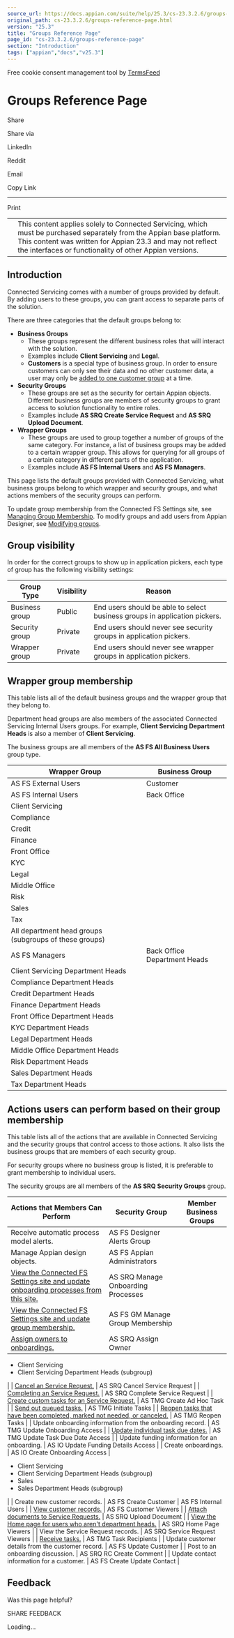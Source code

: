 ```yaml
---
source_url: https://docs.appian.com/suite/help/25.3/cs-23.3.2.6/groups-reference-page.html
original_path: cs-23.3.2.6/groups-reference-page.html
version: "25.3"
title: "Groups Reference Page"
page_id: "cs-23.3.2.6/groups-reference-page"
section: "Introduction"
tags: ["appian","docs","v25.3"]
---
```



Free cookie consent management tool by [TermsFeed](https://www.termsfeed.com/)

# Groups Reference Page

Share

Share via

LinkedIn

Reddit

Email

Copy Link

* * *

Print

<table><tbody><tr><td><i class="fa fa-check-square-o" aria-hidden="true"></i></td><td>This content applies solely to Connected Servicing, which must be purchased separately from the Appian base platform. This content was written for Appian 23.3 and may not reflect the interfaces or functionality of other Appian versions.</td></tr></tbody></table>

## Introduction

Connected Servicing comes with a number of groups provided by default. By adding users to these groups, you can grant access to separate parts of the solution.

There are three categories that the default groups belong to:

-   **Business Groups**
    -   These groups represent the different business roles that will interact with the solution.
    -   Examples include **Client Servicing** and **Legal**.
    -   **Customers** is a special type of business group. In order to ensure customers can only see their data and no other customer data, a user may only be [added to one customer group](setting-up-groups.html#managing-group-membership) at a time.
-   **Security Groups**
    -   These groups are set as the security for certain Appian objects. Different business groups are members of security groups to grant access to solution functionality to entire roles.
    -   Examples include **AS SRQ Create Service Request** and **AS SRQ Upload Document**.
-   **Wrapper Groups**
    -   These groups are used to group together a number of groups of the same category. For instance, a list of business groups may be added to a certain wrapper group. This allows for querying for all groups of a certain category in different parts of the application.
    -   Examples include **AS FS Internal Users** and **AS FS Managers**.

This page lists the default groups provided with Connected Servicing, what business groups belong to which wrapper and security groups, and what actions members of the security groups can perform.

To update group membership from the Connected FS Settings site, see [Managing Group Membership](setting-up-groups.html). To modify groups and add users from Appian Designer, see [Modifying groups](modifying-groups.html).

## Group visibility

In order for the correct groups to show up in application pickers, each type of group has the following visibility settings:

| Group Type | Visibility | Reason |
| --- | --- | --- |
| Business group | Public | End users should be able to select business groups in application pickers. |
| Security group | Private | End users should never see security groups in application pickers. |
| Wrapper group | Private | End users should never see wrapper groups in application pickers. |

## Wrapper group membership

This table lists all of the default business groups and the wrapper group that they belong to.

Department head groups are also members of the associated Connected Servicing Internal Users groups. For example, **Client Servicing Department Heads** is also a member of **Client Servicing**.

The business groups are all members of the **AS FS All Business Users** group type.

| Wrapper Group | Business Group |
| --- | --- |
| AS FS External Users | Customer |
| AS FS Internal Users | Back Office |
| Client Servicing |
| Compliance |
| Credit |
| Finance |
| Front Office |
| KYC |
| Legal |
| Middle Office |
| Risk |
| Sales |
| Tax |
| All department head groups (subgroups of these groups) |
| AS FS Managers | Back Office Department Heads |
| Client Servicing Department Heads |
| Compliance Department Heads |
| Credit Department Heads |
| Finance Department Heads |
| Front Office Department Heads |
| KYC Department Heads |
| Legal Department Heads |
| Middle Office Department Heads |
| Risk Department Heads |
| Sales Department Heads |
| Tax Department Heads |

## Actions users can perform based on their group membership

This table lists all of the actions that are available in Connected Servicing and the security groups that control access to those actions. It also lists the business groups that are members of each security group.

For security groups where no business group is listed, it is preferable to grant membership to individual users.

The security groups are all members of the **AS SRQ Security Groups** group.

| Actions that Members Can Perform | Security Group | Member Business Groups |
| --- | --- | --- |
| Receive automatic process model alerts. | AS FS Designer Alerts Group |  |
| Manage Appian design objects. | AS FS Appian Administrators |
| [View the Connected FS Settings site and update onboarding processes from this site.](using-fs-settings.html#accessing-the-connected-fs-settings-site) | AS SRQ Manage Onboarding Processes |
| [View the Connected FS Settings site and update group membership.](setting-up-groups.html) | AS FS GM Manage Group Membership |
| [Assign owners to onboardings.](managing-service-requests.html) | AS SRQ Assign Owner |
-   Client Servicing
-   Client Servicing Department Heads (subgroup)

 |
| [Cancel an Service Request.](managing-service-requests.html) | AS SRQ Cancel Service Request |
| [Completing an Service Request.](managing-service-requests.html) | AS SRQ Complete Service Request |
| [Create custom tasks for an Service Request.](managing-tasks.html) | AS TMG Create Ad Hoc Task |
| [Send out queued tasks.](managing-tasks.html) | AS TMG Initiate Tasks |
| [Reopen tasks that have been completed, marked not needed, or canceled.](managing-tasks.html) | AS TMG Reopen Tasks |
| Update onboarding information from the onboarding record. | AS TMG Update Onboarding Access |
| [Update individual task due dates.](setting-up-processes.html) | AS TMG Update Task Due Date Access |
| Update funding information for an onboarding. | AS IO Update Funding Details Access |
| Create onboardings. | AS IO Create Onboarding Access |

-   Client Servicing
-   Client Servicing Department Heads (subgroup)
-   Sales
-   Sales Department Heads (subgroup)

 |
| Create new customer records. | AS FS Create Customer | AS FS Internal Users |
| [View customer records.](managing-customers.html#viewing-information-for-a-customer) | AS FS Customer Viewers |
| [Attach documents to Service Requests.](managing-documents.html#attaching-a-document) | AS SRQ Upload Document |
| [View the Home page for users who aren't department heads.](home-page-overview.html) | AS SRQ Home Page Viewers |
| View the Service Request records. | AS SRQ Service Request Viewers |
| [Receive tasks.](managing-tasks.html) | AS TMG Task Recipients |
| Update customer details from the customer record. | AS FS Update Customer |
| Post to an onboarding discussion.</a> | AS SRQ RC Create Comment |
| Update contact information for a customer. | AS FS Create Update Contact |

## Feedback

Was this page helpful?

SHARE FEEDBACK

Loading...